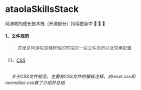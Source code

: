 # ataolaSkillsStack
阿涛啦的成长技术栈（开源部分）持续更新中 :rocket: :rocket: :rocket:

#### 1、文件规范

>这里是阿涛啦童鞋整理的前端的一些文件规范以及常用配置

###### &nbsp;&nbsp;1.1、[CSS](./FileSpecification/css/README.md)

 &nbsp;&nbsp; &nbsp;&nbsp;*关于CSS文件规范，主要有CSS文件的模板注释，对reset.css和normalize.css做了介绍并总结*
